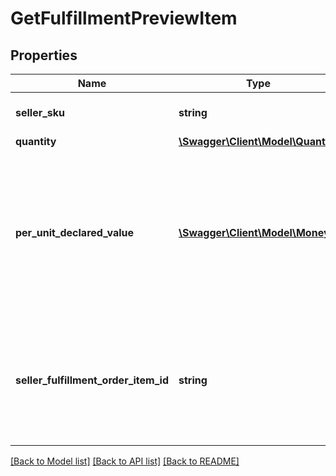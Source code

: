 # GetFulfillmentPreviewItem

## Properties
Name | Type | Description | Notes
------------ | ------------- | ------------- | -------------
**seller_sku** | **string** | The seller SKU of the item. | 
**quantity** | [**\Swagger\Client\Model\Quantity**](Quantity.md) |  | 
**per_unit_declared_value** | [**\Swagger\Client\Model\Money**](Money.md) | The monetary value assigned by the seller to this item. This is a required field if this order is an export order. | [optional] 
**seller_fulfillment_order_item_id** | **string** | A fulfillment order item identifier that the seller creates to track items in the fulfillment preview. | 

[[Back to Model list]](../README.md#documentation-for-models) [[Back to API list]](../README.md#documentation-for-api-endpoints) [[Back to README]](../README.md)


